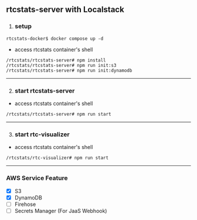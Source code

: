 ## rtcstats-server with Localstack


1. ### setup
```shell
rtcstats-docker$ docker compose up -d
```

- access rtcstats container's shell
```shell
/rtcstats/rtcstats-server# npm install
/rtcstats/rtcstats-server# npm run init:s3
/rtcstats/rtcstats-server# npm run init:dynamodb
```
---

2. ### start rtcstats-server
- access rtcstats container's shell
```shell
/rtcstats/rtcstats-server# npm run start
```

---
3. ### start rtc-visualizer
- access rtcstats container's shell
```shell
/rtcstats/rtc-visualizer# npm run start
```

---
### AWS Service Feature
- [x] S3
- [x] DynamoDB
- [ ] Firehose
- [ ] Secrets Manager (For JaaS Webhook)